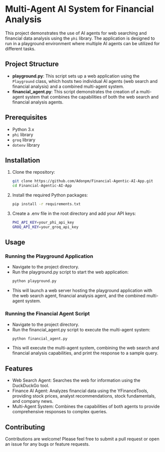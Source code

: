 # Multi-Agent AI System for Financial Analysis
This project demonstrates the use of AI agents for web searching and financial data analysis using the `phi` library. The application is designed to run in a playground environment where multiple AI agents can be utilized for different tasks.

## Project Structure
- **playground.py**: This script sets up a web application using the `Playground` class, which hosts two individual AI agents (web search and financial analysis) and a combined multi-agent system.
- **financial_agent.py**: This script demonstrates the creation of a multi-agent system that combines the capabilities of both the web search and financial analysis agents.

## Prerequisites
- Python 3.x
- `phi` library
- `groq` library
- `dotenv` library

## Installation
1. Clone the repository:
   ```bash
   git clone https://github.com/Adonpm/Financial-Agentic-AI-App.git
   cd Financial-Agentic-AI-App
2. Install the required Python packages:
   ```bash
   pip install -r requirements.txt
4. Create a .env file in the root directory and add your API keys:
   ```bash
   PHI_API_KEY=your_phi_api_key
   GROQ_API_KEY=your_groq_api_key

## Usage
### Running the Playground Application
- Navigate to the project directory.
- Run the playground.py script to start the web application:
  ```bash
  python playground.py
- This will launch a web server hosting the playground application with the web search agent, financial analysis agent, and the combined multi-agent system.

### Running the Financial Agent Script
- Navigate to the project directory.
- Run the financial_agent.py script to execute the multi-agent system:
  ```bash
  python financial_agent.py
- This will execute the multi-agent system, combining the web search and financial analysis capabilities, and print the response to a sample query.

## Features
- Web Search Agent: Searches the web for information using the DuckDuckGo tool.
- Finance AI Agent: Analyzes financial data using the YFinanceTools, providing stock prices, analyst recommendations, stock fundamentals, and company news.
- Multi-Agent System: Combines the capabilities of both agents to provide comprehensive responses to complex queries.

## Contributing
Contributions are welcome! Please feel free to submit a pull request or open an issue for any bugs or feature requests.

